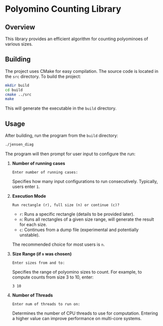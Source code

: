 # Polyomino Counting Library

## Overview

This library provides an efficient algorithm for counting polyominoes of various sizes.

## Building

The project uses CMake for easy compilation. The source code is located in the `src` directory. To build the project:

```sh
mkdir build
cd build
cmake ../src
make
```

This will generate the executable in the `build` directory.

## Usage

After building, run the program from the `build` directory:

```sh
./jensen_diag
```

The program will then prompt for user input to configure the run:

1. **Number of running cases**

   ```
   Enter number of running cases:
   ```

   Specifies how many input configurations to run consecutively. Typically, users enter `1`.

2. **Execution Mode**

   ```
   Run rectangle (r), full size (n) or continue (c)?
   ```

   - `r`: Runs a specific rectangle (details to be provided later).
   - `n`: Runs all rectangles of a given size range, will generate the result for each size.
   - `c`: Continues from a dump file (experimental and potentially unstable).

   The recommended choice for most users is `n`.

3. **Size Range (if ********************`n`******************** was chosen)**

   ```
   Enter sizes from and to:
   ```

   Specifies the range of polyomino sizes to count. For example, to compute counts from size 3 to 10, enter:

   ```
   3 10
   ```

4. **Number of Threads**

   ```
   Enter num of threads to run on:
   ```

   Determines the number of CPU threads to use for computation. Entering a higher value can improve performance on multi-core systems.
